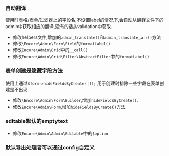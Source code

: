### 自动翻译
使用时表格/表单/过滤器上的字段名,不设置label的情况下,会自动从翻译文件下的admin中获取相应的翻译,没有的话从validation中获取.
* 修改helpers文件,增加的`admin_translate()`和`admin_translate_arr()`方法
* 修改`\Encore\Admin\Form\Field`的`formatLabel()`.
* 修改`Encore\Admin\Grid`中的`__call()`
* 修改`Encore\Admin\Grid\Filter\AbstractFilter`中的`formatLabel()`

### 表单创建是隐藏字段方法
使用上通过`$form->hideFieldsByCreate([]);`
用于创建时排除一些字段在表单创建是不出现
* 修改`\Encore\Admin\Form\Builder`,增加`hideFieldsByCreate()`.
* 修改`Encore\Admin\Form`,增加`hideFieldsByCreate()`方法.
 
### editable默认的emptytext
* 修改`Encore\Admin\Admin\Editable`中的`$option`

### 默认导出处理者可以通过config自定义
